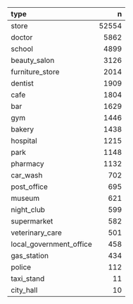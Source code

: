 |type                    |     n|
|:-----------------------|-----:|
|store                   | 52554|
|doctor                  |  5862|
|school                  |  4899|
|beauty_salon            |  3126|
|furniture_store         |  2014|
|dentist                 |  1909|
|cafe                    |  1804|
|bar                     |  1629|
|gym                     |  1446|
|bakery                  |  1438|
|hospital                |  1215|
|park                    |  1148|
|pharmacy                |  1132|
|car_wash                |   702|
|post_office             |   695|
|museum                  |   621|
|night_club              |   599|
|supermarket             |   582|
|veterinary_care         |   501|
|local_government_office |   458|
|gas_station             |   434|
|police                  |   112|
|taxi_stand              |    11|
|city_hall               |    10|